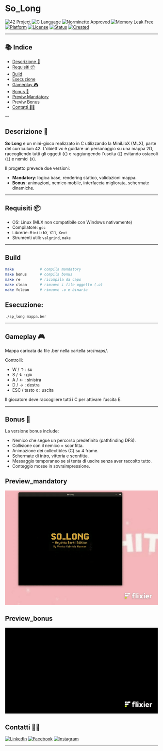 # So_Long

[![42 Project](https://img.shields.io/badge/42%20Project-so_long-blue?style=for-the-badge&logo=42)](https://github.com/vhacman/so_long)
[![C Language](https://img.shields.io/badge/Made%20with-C-00599C?style=for-the-badge&logo=c)](https://en.wikipedia.org/wiki/C_(programming_language))
[![Norminette Approved](https://img.shields.io/badge/Norminette-OK-brightgreen?style=for-the-badge)](https://github.com/42School/norminette)
[![Memory Leak Free](https://img.shields.io/badge/Leaks-Free-success?style=for-the-badge)](https://valgrind.org/)
[![Platform](https://img.shields.io/badge/platform-Linux%20%7C%20Unix-violet?style=for-the-badge)]()
[![License](https://img.shields.io/badge/license-42%20Project-informational?style=for-the-badge)]()
[![Status](https://img.shields.io/badge/42%20status-Completed-brightgreen?style=for-the-badge)]()
[![Created](https://img.shields.io/badge/Created-Marzo_2025-blue?style=for-the-badge)]()

---

## 📚 Indice
- [Descrizione 📖](#descrizione-)
- [Requisiti 📦](#requisiti-)
- [Build](#build)
- [Esecuzione](#esecuzione)
- [Gameplay 🎮](#gameplay-)
- [Bonus 🧠](#bonus-)
- [Previw Mandatory](#preview_mandatory)
- [Previw Bonus](#preview_bonus)
- [Contatti 🧑‍💻](#contatti-)

--
## Descrizione 📖

**So Long** è un mini-gioco realizzato in C utilizzando la MiniLibX (MLX), parte del curriculum 42. L'obiettivo è guidare un personaggio su una mappa 2D, raccogliendo tutti gli oggetti (`C`) e raggiungendo l'uscita (`E`) evitando ostacoli (`1`) e nemici (`X`).

Il progetto prevede due versioni:
- **Mandatory**: logica base, rendering statico, validazioni mappa.
- **Bonus**: animazioni, nemico mobile, interfaccia migliorata, schermate dinamiche.

---
## Requisiti 📦

- OS: Linux (MLX non compatibile con Windows nativamente)
- Compilatore: `gcc`
- Librerie: `MiniLibX`, `X11`, `Xext`
- Strumenti utili: `valgrind`, `make`

---
 
## Build

```bash
make            # compila mandatory
make bonus      # compila bonus
make re         # ricompila da capo 
make clean      # rimuove i file oggetto (.o)
make fclean     # rimuove .o e binario
```
## Esecuzione:

```
./sp_long mappa.ber
```
---
## Gameplay 🎮
Mappa caricata da file .ber nella cartella src/maps/.

Controlli:
- W / ↑ : su
- S / ↓ : giù
- A / ← : sinistra
- D / → : destra
- ESC / tasto x : uscita

 Il giocatore deve raccogliere tutti i C per attivare l’uscita E.

---
## Bonus 🧠
La versione bonus include:

- Nemico che segue un percorso predefinito (pathfinding DFS).
- Collisione con il nemico = sconfitta.
- Animazione dei collectibles (C) su 4 frame.
- Schermate di intro, vittoria e sconfitta.
- Messaggio temporaneo se si tenta di uscire senza aver raccolto tutto.
- Conteggio mosse in sovraimpressione.

## Preview_mandatory

![Preview_mandatory](mandatory.gif)

## Preview_bonus

![Preview_bonus](bonus.gif)
## Contatti 🧑‍💻
[![LinkedIn](https://img.shields.io/badge/LinkedIn-blue?style=for-the-badge&logo=linkedin&logoColor=white)](https://www.linkedin.com/in/viorica-gabriela-hacman-63a412267/)
[![Facebook](https://img.shields.io/badge/Facebook-1877F2?style=for-the-badge&logo=facebook&logoColor=white)](https://www.facebook.com/profile.php?id=100090802467237)
[![Instagram](https://img.shields.io/badge/Instagram-E4405F?style=for-the-badge&logo=instagram&logoColor=white)](https://www.instagram.com/vgabrielah_/)

---
